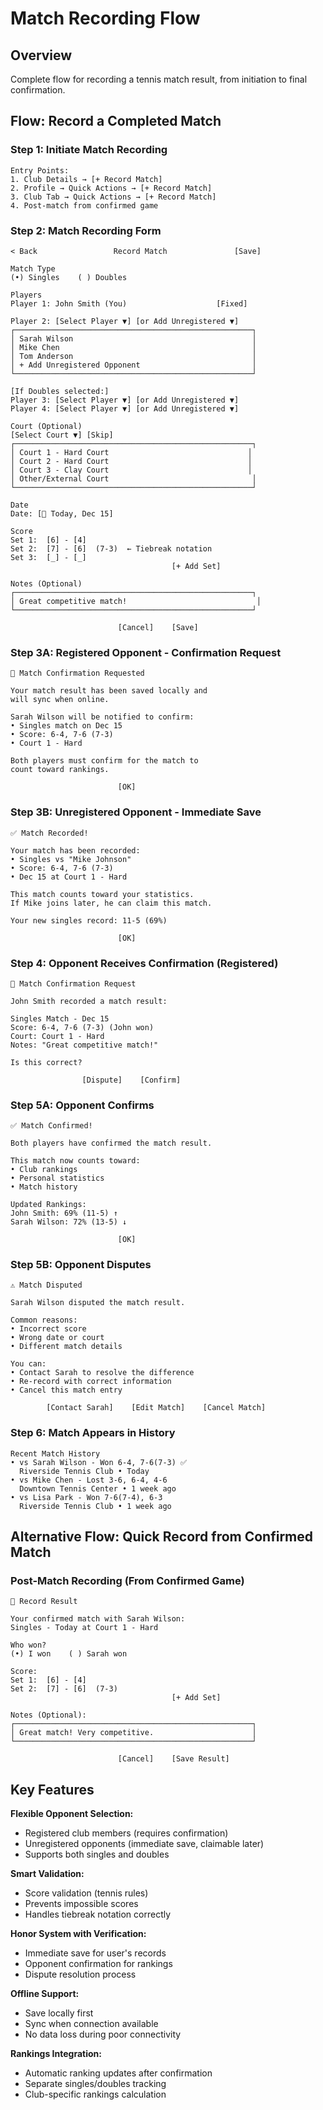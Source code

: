 # Match Recording Flow

## Overview
Complete flow for recording a tennis match result, from initiation to final confirmation.

## Flow: Record a Completed Match

### Step 1: Initiate Match Recording
```
Entry Points:
1. Club Details → [+ Record Match]
2. Profile → Quick Actions → [+ Record Match]  
3. Club Tab → Quick Actions → [+ Record Match]
4. Post-match from confirmed game
```

### Step 2: Match Recording Form
```
< Back                 Record Match               [Save]

Match Type
(•) Singles    ( ) Doubles

Players
Player 1: John Smith (You)                    [Fixed]

Player 2: [Select Player ▼] [or Add Unregistered ▼]
┌─────────────────────────────────────────────────────┐
│ Sarah Wilson                                        │
│ Mike Chen                                           │  
│ Tom Anderson                                        │
│ + Add Unregistered Opponent                         │
└─────────────────────────────────────────────────────┘

[If Doubles selected:]
Player 3: [Select Player ▼] [or Add Unregistered ▼]
Player 4: [Select Player ▼] [or Add Unregistered ▼]

Court (Optional)
[Select Court ▼] [Skip]
┌─────────────────────────────────────────────────────┐
│ Court 1 - Hard Court                               │
│ Court 2 - Hard Court                               │
│ Court 3 - Clay Court                               │
│ Other/External Court                                │
└─────────────────────────────────────────────────────┘

Date
Date: [📅 Today, Dec 15]

Score
Set 1:  [6] - [4]
Set 2:  [7] - [6]  (7-3)  ← Tiebreak notation
Set 3:  [_] - [_]
                                    [+ Add Set]

Notes (Optional)
┌─────────────────────────────────────────────────────┐
│ Great competitive match!                             │
└─────────────────────────────────────────────────────┘

                        [Cancel]    [Save]
```

### Step 3A: Registered Opponent - Confirmation Request
```
📧 Match Confirmation Requested

Your match result has been saved locally and 
will sync when online.

Sarah Wilson will be notified to confirm:
• Singles match on Dec 15
• Score: 6-4, 7-6 (7-3)
• Court 1 - Hard

Both players must confirm for the match to 
count toward rankings.

                        [OK]
```

### Step 3B: Unregistered Opponent - Immediate Save
```
✅ Match Recorded!

Your match has been recorded:
• Singles vs "Mike Johnson" 
• Score: 6-4, 7-6 (7-3)
• Dec 15 at Court 1 - Hard

This match counts toward your statistics.
If Mike joins later, he can claim this match.

Your new singles record: 11-5 (69%)

                        [OK]
```

### Step 4: Opponent Receives Confirmation (Registered)
```
🎾 Match Confirmation Request

John Smith recorded a match result:

Singles Match - Dec 15
Score: 6-4, 7-6 (7-3) (John won)
Court: Court 1 - Hard
Notes: "Great competitive match!"

Is this correct?

                [Dispute]    [Confirm]
```

### Step 5A: Opponent Confirms
```
✅ Match Confirmed!

Both players have confirmed the match result.

This match now counts toward:
• Club rankings
• Personal statistics  
• Match history

Updated Rankings:
John Smith: 69% (11-5) ↑
Sarah Wilson: 72% (13-5) ↓

                        [OK]
```

### Step 5B: Opponent Disputes
```
⚠️ Match Disputed

Sarah Wilson disputed the match result.

Common reasons:
• Incorrect score
• Wrong date or court
• Different match details

You can:
• Contact Sarah to resolve the difference
• Re-record with correct information
• Cancel this match entry

        [Contact Sarah]    [Edit Match]    [Cancel Match]
```

### Step 6: Match Appears in History
```
Recent Match History
• vs Sarah Wilson - Won 6-4, 7-6(7-3) ✅
  Riverside Tennis Club • Today
• vs Mike Chen - Lost 3-6, 6-4, 4-6
  Downtown Tennis Center • 1 week ago
• vs Lisa Park - Won 7-6(7-4), 6-3
  Riverside Tennis Club • 1 week ago
```

## Alternative Flow: Quick Record from Confirmed Match

### Post-Match Recording (From Confirmed Game)
```
🎾 Record Result

Your confirmed match with Sarah Wilson:
Singles - Today at Court 1 - Hard

Who won?
(•) I won    ( ) Sarah won

Score:
Set 1:  [6] - [4] 
Set 2:  [7] - [6]  (7-3)
                                    [+ Add Set]

Notes (Optional):
┌─────────────────────────────────────────────────────┐
│ Great match! Very competitive.                      │
└─────────────────────────────────────────────────────┘

                        [Cancel]    [Save Result]
```

## Key Features

**Flexible Opponent Selection:**
- Registered club members (requires confirmation)
- Unregistered opponents (immediate save, claimable later)
- Supports both singles and doubles

**Smart Validation:**
- Score validation (tennis rules)
- Prevents impossible scores
- Handles tiebreak notation correctly

**Honor System with Verification:**
- Immediate save for user's records
- Opponent confirmation for rankings
- Dispute resolution process

**Offline Support:**
- Save locally first
- Sync when connection available
- No data loss during poor connectivity

**Rankings Integration:**
- Automatic ranking updates after confirmation
- Separate singles/doubles tracking
- Club-specific rankings calculation